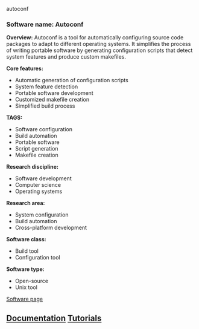 autoconf
### Software name: Autoconf

**Overview:**
Autoconf is a tool for automatically configuring source code packages to adapt to different operating systems. It simplifies the process of writing portable software by generating configuration scripts that detect system features and produce custom makefiles.

**Core features:**
- Automatic generation of configuration scripts
- System feature detection
- Portable software development
- Customized makefile creation
- Simplified build process

**TAGS:**
- Software configuration
- Build automation
- Portable software
- Script generation
- Makefile creation

**Research discipline:**
- Software development
- Computer science
- Operating systems

**Research area:**
- System configuration
- Build automation
- Cross-platform development

**Software class:**
- Build tool
- Configuration tool

**Software type:**
- Open-source
- Unix tool

[Software page](https://www.gnu.org/software/autoconf/)

[Documentation](https://www.gnu.org/software/autoconf/manual/autoconf.html)
[Tutorials](https://www.gnu.org/software/autoconf/manual/autoconf.html#Invoking-autoconf)
--------------------------------------
